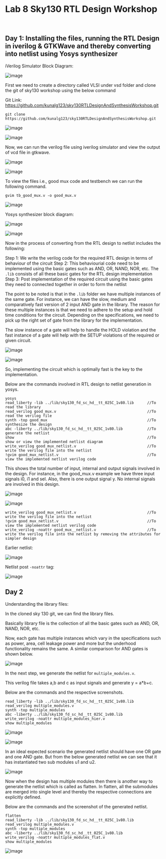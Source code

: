 # Lab 8 Sky130 RTL Design Workshop
<br>

## Day 1: Installing the files, running the RTL Design in iverilog & GTKWave and thereby converting into netlist using Yosys synthesizer

iVerilog Simulator Block Diagram:

![image](https://github.com/user-attachments/assets/a70eaf5c-c37f-4995-8634-b02d2b54ac2c)

First we need to create a directory called VLSI under vsd folder and clone the git of sky130 workshop using the below command

Git Link: https://github.com/kunalg123/sky130RTLDesignAndSynthesisWorkshop.git

```
git clone https://github.com/kunalg123/sky130RTLDesignAndSynthesisWorkshop.git
```


![image](https://github.com/user-attachments/assets/5bcb2199-d052-4f5c-a2a2-0d27480933fe)

![image](https://github.com/user-attachments/assets/c8275deb-9eb4-48e8-aa9d-1a4f318fc9ed)

Now, we can run the verilog file using iverilog simulator and view the output of vcd file in gtkwave.

![image](https://github.com/user-attachments/assets/6ac5d0a1-b9c8-4117-83f2-183b02eda383)

![image](https://github.com/user-attachments/assets/49973b6f-145d-4355-a4fd-f47a76e89b18)

To view the files i.e., good mux code and testbench we can run the following command.

```
gvim tb_good_mux.v -o good_mux.v
```

![image](https://github.com/user-attachments/assets/ecd6ec16-de27-4405-bd28-360fafeaf7e8)

Yosys synthesizer block diagram:

![image](https://github.com/user-attachments/assets/2e5f0ed9-085e-4bad-ba43-cb1077c80898)

![image](https://github.com/user-attachments/assets/5c4dd848-1d0b-42fb-bc45-1dcb0989689d)

Now in the process of converting from the RTL design to netlist includes the following:

Step 1: We write the verilog code for the required RTL design in terms of behaviour of the circuit
Step 2: This behaviourial code need to be implemented using the basic gates such as AND, OR, NAND, NOR, etc. The ```.lib``` consists of all these basic gates for the RTL design implementation
Step 3: Post implementation of the required circuit using the basic gates they need to connected together in order to form the netlist

The point to be noted is that in the ```.lib``` folder we have multiple instances of the same gate. For instance, we can have the slow, medium and comparatively fast version of 2 input AND gate in the library.
The reason for these multiple instances is that we need to adhere to the setup and hold time conditions for the circuit. Depending on the specifications, we need to pick up the right set of gate from the library for the implementation.

The slow instance of a gate will help to handle the HOLD violation and the fast instance of a gate will help with the SETUP violations of the required or given circuit.

![image](https://github.com/user-attachments/assets/17096a7b-fd45-4614-9e4f-29523b3c2145)

![image](https://github.com/user-attachments/assets/04a5bbf4-16ce-42c1-bee1-7bd803cc0c40)

So, implementing the circuit which is optimally fast is the key to the implementation.

Below are the commands involved in RTL design to netlist generation in yosys.

```
yosys
read_liberty -lib ../lib/sky130_fd_sc_hd__tt_025C_1v80.lib      //To read the library
read_verilog good_mux.v                                         //To read the verilog file
synth -top good_mux                                             //To synthesize the design
abc -liberty ../lib/sky130_fd_sc_hd__tt_025C_1v80.lib           //To generate the netlist
show                                                            //To show or view the implemented netlist diagram
write_verilog good_mux_netlist.v                                //To write the verilog file into the netlist
!gvim good_mux_netlist.v                                        //To view the implemented netlist verilog code
```

This shows the total number of input, internal and output signals involved in the design. For instance, in the good_mux.v example we have three input signals i0, i1 and sel. Also, there is one output signal y. No internal signals are involved in this design.

![image](https://github.com/user-attachments/assets/fe8a6816-07bf-4a31-a717-f1cc40174ba1)

![image](https://github.com/user-attachments/assets/1cff1564-10f1-46b2-adc8-8f7e6f974a3b)


```
write_verilog good_mux_netlist.v                                //To write the verilog file into the netlist
!gvim good_mux_netlist.v                                        //To view the implemented netlist verilog code
write_verilog -noattr good_mux__netlist.v                       //To write the verilog file into the netlist by removing the attributes for simpler design
```

Earlier netlist:

![image](https://github.com/user-attachments/assets/3f48683b-4175-49fd-83d2-e34c2bad8ad5)

Netlist post ```-noattr``` tag:

![image](https://github.com/user-attachments/assets/4ba8df8f-382c-47e1-ba82-3209e41a77f5)

## Day 2

Understanding the library files:

In the cloned sky 130 git, we can find the library files. 

Basically library file is the collection of all the basic gates such as AND, OR, NAND, NOR, etc. 

Now, each gate has multiple instances which vary in the specifications such as power, area, cell leakage power and more but the underhood functionality remains the same. A similar comparison for AND gates is shown below.

![image](https://github.com/user-attachments/assets/ce0546b3-3fb3-449a-b356-4253ec87d978)

In the next step, we generate the netlist for ```multiple_modules.v```.

This verilog file takes a,b and c as input signals and generate y = a*b+c.

Below are the commands and the respective screenshots.

```
read_liberty -lib ../lib/sky130_fd_sc_hd__tt_025C_1v80.lib
read_verilog multiple_modules.v
synth -top multiple_modules
abc -liberty ../lib/sky130_fd_sc_hd__tt_025C_1v80.lib
write_verilog -noattr multiple_modules_hier.v
show multiple_modules
```

![image](https://github.com/user-attachments/assets/9fb9dc95-a752-4368-be86-00a0251a9c43)

![image](https://github.com/user-attachments/assets/d057a14e-a64e-4822-b0ce-44dd39cd9d97)

In an ideal expected scenario the generated netlist should have one OR gate and one AND gate. But from the below generated netlist we can see that it has instantiated two sub modules u1 and u2. 

![image](https://github.com/user-attachments/assets/fd27a101-b482-4c6a-bd4a-2fb847dfeacc)

Now when the design has multiple modules then there is another way to generate the netlist which is called as flatten. In flatten, all the submodules are merged into single level and thereby the respective connections are explicitly defined.

Below are the commands and the screenshot of the generated netlist.

```
flatten
read_liberty -lib ../lib/sky130_fd_sc_hd__tt_025C_1v80.lib
read_verilog multiple_modules.v
synth -top multiple_modules
abc -liberty ../lib/sky130_fd_sc_hd__tt_025C_1v80.lib
write_verilog -noattr multiple_modules_flat.v
show multiple_modules
```

![image](https://github.com/user-attachments/assets/db3afac2-327e-4c29-9793-e84f4518814b)

